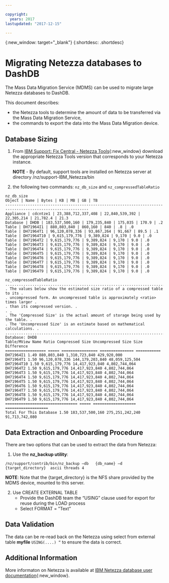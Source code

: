 ```yaml
---

copyright:
  years: 2017
lastupdated: "2017-12-15"

---
```

{:new_window: target="_blank"}
{:shortdesc: .shortdesc}

# Migrating Netezza databases to DashDB

The Mass Data Migration Service (MDMS) can be used to migrate large Netezza databases to DashDB.

This document describes:
- the Netezza tools to determine the amount of data to be transferred via the Mass Data Migration Service,
- the commands to export the data into the Mass Data Migration device.

## Database Sizing
1. From [IBM Support: Fix Central - Netezza Tools](https://www-945.ibm.com/support/fixcentral/options?selectionBean.selectedTab=find&selection=ibm%2fInformation+Management%3bPureData+System+for+Analytics%3bibm%2fInformation+Management%2fNetezza+Tools){:new_window} download the appropriate Netezza Tools version that corresponds to your Netezza instance.

   **NOTE** - By default, support tools are installed on Netezza server at directory /nz/support-IBM_Netezza<version>/bin
   
2. the following two commands: `nz_db_size` and `nz_compressedTableRatio`

  ```
  nz_db_size
  Object | Name | Bytes | KB | MB | GB | TB
  -----------------------------------------------------------------------------------------------------------
  Appliance | cdcntze1 | 23,388,712,337,408 | 22,840,539,392 | 22,305,214 | 21,782.4 | 21.3
  Database | DHDB | 183,537,500,160 | 179,235,840 | 175,035 | 170.9 | .2
  Table | DH71964I1 | 880,803,840 | 860,160 | 840 | .8 | .0
  Table | DH71964T1 | 96,120,078,336 | 93,867,264 | 91,667 | 89.5 | .1
  Table | DH71964T10 | 9,615,179,776 | 9,389,824 | 9,170 | 9.0 | .0
  Table | DH71964T2 | 9,615,179,776 | 9,389,824 | 9,170 | 9.0 | .0
  Table | DH71964T3 | 9,615,179,776 | 9,389,824 | 9,170 | 9.0 | .0
  Table | DH71964T4 | 9,615,179,776 | 9,389,824 | 9,170 | 9.0 | .0
  Table | DH71964T5 | 9,615,179,776 | 9,389,824 | 9,170 | 9.0 | .0
  Table | DH71964T6 | 9,615,179,776 | 9,389,824 | 9,170 | 9.0 | .0
  Table | DH71964T7 | 9,615,179,776 | 9,389,824 | 9,170 | 9.0 | .0
  Table | DH71964T8 | 9,615,179,776 | 9,389,824 | 9,170 | 9.0 | .0
  Table | DH71964T9 | 9,615,179,776 | 9,389,824 | 9,170 | 9.0 | .0
  ```
  
  
  ```
  nz_compressedTableRatio
  ....................................................................................
  . The values below show the estimated size ratio of a compressed table to its .
  . uncompressed form. An uncompressed table is approximately <ratio> times larger .
  . than its compressed version. .
  . .
  . The 'Compressed Size' is the actual amount of storage being used by the table. .
  . The 'Uncompressed Size' is an estimate based on mathematical calculations. .
  ....................................................................................
  Database: DHDB
  Table/MView Name Ratio Compressed Size Uncompressed Size Size Difference
  ================== ===== ================ =============== ===========
  DH71964I1 1.49 880,803,840 1,310,723,840 429,920,000
  DH71964T1 1.50 96,120,078,336 144,179,203,840 48,059,125,504
  DH71964T10 1.50 9,615,179,776 14,417,923,840 4,802,744,064
  DH71964T2 1.50 9,615,179,776 14,417,923,840 4,802,744,064
  DH71964T3 1.50 9,615,179,776 14,417,923,840 4,802,744,064
  DH71964T4 1.50 9,615,179,776 14,417,923,840 4,802,744,064
  DH71964T5 1.50 9,615,179,776 14,417,923,840 4,802,744,064
  DH71964T6 1.50 9,615,179,776 14,417,923,840 4,802,744,064
  DH71964T7 1.50 9,615,179,776 14,417,923,840 4,802,744,064
  DH71964T8 1.50 9,615,179,776 14,417,923,840 4,802,744,064
  DH71964T9 1.50 9,615,179,776 14,417,923,840 4,802,744,064
  ================================ ===== =================== ===================
  Total For This Database 1.50 183,537,500,160 275,251,242,240 91,713,742,080
  ```

## Data Extraction and Onboarding Procedure

There are two options that can be used to extract the data from Netezza:
1. Use the **nz_backup utility**:

  ```
  /nz/support/contrib/bin/nz_backup –db   {db_name} –d  {target_directory}  ascii threads 4
  ```
   
   **NOTE**: Note that the {target_directory} is the NFS share provided by the MDMS device, mounted to this server.
   
2. Use CREATE EXTERNAL TABLE
   - Provide the DashDB team the “USING” clause used for export for reuse during the LOAD process
   - Select FORMAT = ”Text”
   
   
## Data Validation
The data can be re-read back on the Netezza using select from external table **myfile** `USING(....) “` to ensure the data is correct.
 
## Additional Information
More informaton on Netezza is available at [IBM Netezza database user documentation](https://www.ibm.com/support/knowledgecenter/en/SSULQD_7.2.1/com.ibm.nz.dbu.doc/c_dbuser_plg_overview.html){:new_window}.
